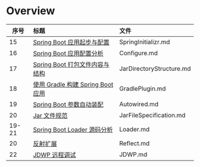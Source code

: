 # Overview

| 序号  | 标题                                                       | 文件                     |
| ----- | :--------------------------------------------------------- | :----------------------- |
| 15    | [Spring Boot 应用起步与配置](SpringInitializr.md)          | SpringInitializr.md      |
| 16    | [Spring Boot 应用配置分析](Configure.md)                   | Configure.md             |
| 17    | [Spring Boot 打包文件内容与结构](JarDirectoryStructure.md) | JarDirectoryStructure.md |
| 18    | [使用 Gradle 构建 Spring Boot 应用](GradlePlugin.md)       | GradlePlugin.md          |
| 19    | [Spring Boot 参数自动装配](Autowired.md)                   | Autowired.md             |
| 20    | [Jar 文件规范](JarFileSpecification.md)                    | JarFileSpecification.md  |
| 19-21 | [Spring Boot Loader 源码分析](Loader.md)                   | Loader.md                |
| 20    | [反射扩展](Reflect.md)                                     | Reflect.md               |
| 22    | [JDWP 远程调试](JDWP.md)                                   | JDWP.md                  |

